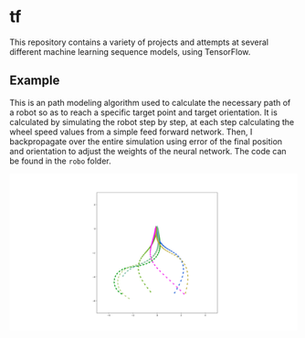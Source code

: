 # tf

This repository contains a variety of projects and attempts at several different machine learning sequence models, using TensorFlow. 

## Example
This is an path modeling algorithm used to calculate the necessary path of a robot so as to reach a specific target point and target orientation. It is calculated by simulating the robot step by step, at each step calculating the wheel speed values from a simple feed forward network. Then, I backpropagate over the entire simulation using error of the final position and orientation to adjust the weights of the neural network. The code can be found in the `robo` folder.

![Robot](https://www.github.com/fingoldin/tf/raw/master/robot.png "Robot path finding")
